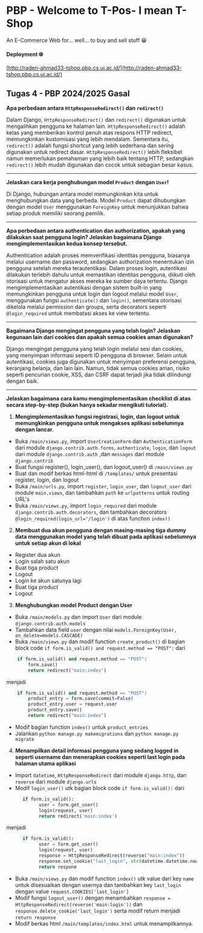 # PBP - Welcome to T-Pos- I mean T-Shop
An E-Commerce Web for... well... to buy and sell stuff 😁

#### Deployment 🌐
[http://raden-ahmad33-tshop.pbp.cs.ui.ac.id/](http://raden-ahmad33-tshop.pbp.cs.ui.ac.id/)

## Tugas 4 - PBP 2024/2025 Gasal

**Apa perbedaan antara `HttpResponseRedirect()` dan `redirect()`**

Dalam Django, `HttpResponseRedirect()` dan `redirect()` digunakan untuk mengalihkan pengguna ke halaman lain. `HttpResponseRedirect()` adalah kelas yang memberikan kontrol penuh atas respons HTTP redirect, memungkinkan kustomisasi yang lebih mendalam. Sementara itu, `redirect()` adalah fungsi shortcut yang lebih sederhana dan sering digunakan untuk redirect dasar. `HttpResponseRedirect()` lebih fleksibel namun memerlukan pemahaman yang lebih baik tentang HTTP, sedangkan `redirect()` lebih mudah digunakan dan cocok untuk sebagian besar kasus.

---

**Jelaskan cara kerja penghubungan model `Product` dengan `User`!**

Di Django, hubungan antara model memungkinkan kita untuk menghubungkan data yang berbeda. Model `Product` dapat dihubungkan dengan model `User` menggunakan `ForeignKey` untuk menunjukkan bahwa setiap produk memiliki seorang pemilik.

---

**Apa perbedaan antara authentication dan authorization, apakah yang dilakukan saat pengguna login? Jelaskan bagaimana Django mengimplementasikan kedua konsep tersebut.**

Authentication adalah proses memverifikasi identitas pengguna, biasanya melalui username dan password, sedangkan authorization menentukan izin pengguna setelah mereka terautentikasi. Dalam proses login, autentikasi dilakukan terlebih dahulu untuk memastikan identitas pengguna, diikuti oleh otorisasi untuk mengatur akses mereka ke sumber daya tertentu. Django mengimplementasikan autentikasi dengan sistem built-in yang memungkinkan pengguna untuk login dan logout melalui model `User`, menggunakan fungsi `authenticate()` dan `login()`, sementara otorisasi dikelola melalui permission dan groups, serta decorators seperti `@login_required` untuk membatasi akses ke view tertentu.

---

**Bagaimana Django mengingat pengguna yang telah login? Jelaskan kegunaan lain dari cookies dan apakah semua cookies aman digunakan?**

Django mengingat pengguna yang telah login melalui sesi dan cookies, yang menyimpan informasi seperti ID pengguna di browser. Selain untuk autentikasi, cookies juga digunakan untuk menyimpan preferensi pengguna, keranjang belanja, dan lain lain. Namun, tidak semua cookies aman, risiko seperti pencurian cookie, XSS, dan CSRF dapat terjadi jika tidak dilindungi dengan baik.

---

**Jelaskan bagaimana cara kamu mengimplementasikan checklist di atas secara step-by-step (bukan hanya sekadar mengikuti tutorial).**

1. **Mengimplementasikan fungsi registrasi, login, dan logout untuk memungkinkan pengguna untuk mengakses aplikasi sebelumnya dengan lancar.**
- Buka `/main/views.py`, import `UserCreationForm` dan `AuthenticationForm` dari module `django.contrib.auth.forms`, `authenticate`, `login`, dan `logout` dari module `django.contrib.auth` ,dan `messages` dari module `django.contrib`
- Buat fungsi register(), login_user(), dan logout_user() di `/main/views.py`
- Buat dan modif berkas html-html di `/templates/` untuk presentasi register, login, dan logout
- Buka `/main/urls.py`, import `register`, `login_user`, dan `logout_user` dari module `main.views`, dan tambahkan `path` ke `urlpatterns` untuk routing URL's
- Buka `/main/views.py`, import `login_required` dari module `django.contrib.auth.decorators`, dan tambahkan decorators `@login_required(login_url='/login')` di atas function `index()`

2. **Membuat dua akun pengguna dengan masing-masing tiga dummy data menggunakan model yang telah dibuat pada aplikasi sebelumnya untuk setiap akun di lokal**
- Register dua akun
- Login salah satu akun
- Buat tiga product
- Logout
- Login ke akun satunya lagi
- Buat tiga product
- Logout

3. **Menghubungkan model Product dengan User**
- Buka `/main/models.py` dan import `User` dari module `django.contrib.auth.models`
- Tambahkan data field `user` dengan nilai `models.ForeignKey(User, on_delete=models.CASCADE)`
- Buka `/main/views.py` dan modif function `create_product()` di bagian block code `if form.is_valid() and request.method == "POST":` dari
```python
    if form.is_valid() and request.method == "POST":
        form.save()
        return redirect("main:index")
```
menjadi
```python
    if form.is_valid() and request.method == "POST":
        product_entry = form.save(commit=False)
        product_entry.user = request.user
        product_entry.save()
        return redirect("main:index")
```
- Modif bagian function `index()` untuk `product_entries`
- Jalankan `python manage.py makemigrations` dan `python manage.py migrate`

4. **Menampilkan detail informasi pengguna yang sedang logged in seperti username dan menerapkan cookies seperti last login pada halaman utama aplikasi**
- Import `datetime`, `HttpResponseRedirect` dari module `django.http`, dan `reverse` dari module `django.urls`
- Modif `login_user()` utk bagian block code `if form.is_valid():` dari
```python
      if form.is_valid():
            user = form.get_user()
            login(request, user)
            return redirect('main:index')
```
menjadi
```python
      if form.is_valid():
            user = form.get_user()
            login(request, user)
            response = HttpResponseRedirect(reverse("main:index"))
            response.set_cookie("last_login", str(datetime.datetime.now()))
            return respone
```
- Buka `/main/views.py` dan modif function `index()` utk value dari key `name` untuk disesuaikan dengan usernya dan tambahkan key `last_login` dengan value `request.COOKIES['last_login']`
- Modif fungsi `logout_user()` dengan menambahkan `response = HttpResponseRedirect(reverse('main:login'))` dan `response.delete_cookie('last_login')` serta modif return menjadi `return response`
- Modif berkas html `/main/templates/index.html` untuk menampilkannya.